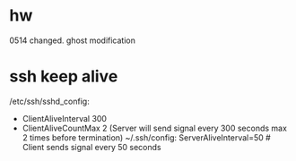 # hw
0514 changed. 
ghost modification

# ssh keep alive
/etc/ssh/sshd_config: 
- ClientAliveInterval 300
- ClientAliveCountMax 2
(Server will send signal every 300 seconds max 2 times before termination)
~/.ssh/config: ServerAliveInterval=50 # Client sends signal every 50 seconds
